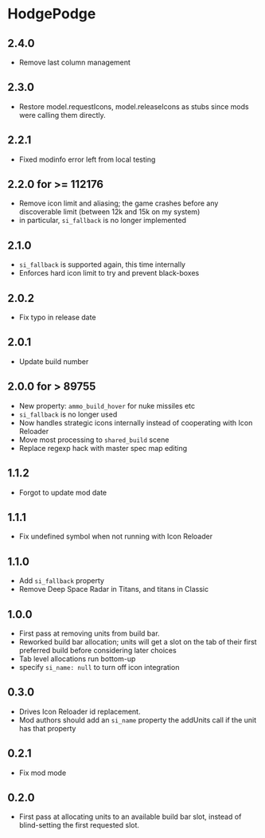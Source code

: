 # HodgePodge

## 2.4.0

- Remove last column management

## 2.3.0

- Restore model.requestIcons, model.releaseIcons as stubs since mods were calling them directly.

## 2.2.1

- Fixed modinfo error left from local testing

## 2.2.0 for >= 112176

- Remove icon limit and aliasing; the game crashes before any discoverable limit (between 12k and 15k on my system)
- in particular, `si_fallback` is no longer implemented

## 2.1.0

- `si_fallback` is supported again, this time internally
- Enforces hard icon limit to try and prevent black-boxes

## 2.0.2

- Fix typo in release date

## 2.0.1

- Update build number

## 2.0.0 for > 89755

- New property: `ammo_build_hover` for nuke missiles etc
- `si_fallback` is no longer used
- Now handles strategic icons internally instead of cooperating with Icon Reloader
- Move most processing to `shared_build` scene
- Replace regexp hack with master spec map editing

## 1.1.2

- Forgot to update mod date

## 1.1.1

- Fix undefined symbol when not running with Icon Reloader

## 1.1.0

- Add `si_fallback` property
- Remove Deep Space Radar in Titans, and titans in Classic

## 1.0.0

- First pass at removing units from build bar.
- Reworked build bar allocation; units will get a slot on the tab of their first preferred build before considering later choices
- Tab level allocations run bottom-up
- specify `si_name: null` to turn off icon integration

## 0.3.0

- Drives Icon Reloader id replacement.
- Mod authors should add an `si_name` property the addUnits call if the unit has that property

## 0.2.1

- Fix mod mode

## 0.2.0

- First pass at allocating units to an available build bar slot, instead of blind-setting the first requested slot.
